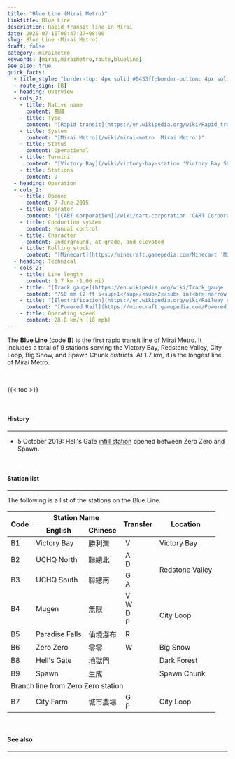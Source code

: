 ```yaml
---
title: "Blue Line (Mirai Metro)"
linktitle: Blue Line
description: Rapid transit line in Mirai
date: 2020-07-10T00:47:27+08:00
slug: Blue Line (Mirai Metro)
draft: false
category: miraimetro
keywords: [mirai,miraimetro,route,blueline]
see_also: true
quick_facts:
  - title_style: "border-top: 4px solid #0433ff;border-bottom: 4px solid #0433ff;padding:2px 0;"
  - route_sign: [B]
  - heading: Overview
  - cols_2:
    - title: Native name
      content: 藍綫
    - title: Type
      content: "[Rapid transit](https://en.wikipedia.org/wiki/Rapid_transit 'Rapid transit')"
    - title: System
      content: "[Mirai Metro](/wiki/mirai-metro 'Mirai Metro')"
    - title: Status
      content: Operational
    - title: Termini
      content: "[Victory Bay](/wiki/victory-bay-station 'Victory Bay Station')<br>[Spawn](/wiki/spawn-station 'Spawn Station')"
    - title: Stations
      content: 9
  - heading: Operation
  - cols_2:
    - title: Opened
      content: 7 June 2015
    - title: Operator
      content: "[CART Corporation](/wiki/cart-corporation 'CART Corporation')"
    - title: Conduction system
      content: Manual control
    - title: Character
      content: Underground, at-grade, and elevated
    - title: Rolling stock
      content: "[Minecart](https://minecraft.gamepedia.com/Minecart 'Minecart')<br>(Blue [Concrete](https://minecraft.gamepedia.com/Concrete 'Concrete'))"
  - heading: Technical
  - cols_2:
    - title: Line length
      content: 1.7 km (1.06 mi)
    - title: "[Track gauge](https://en.wikipedia.org/wiki/Track_gauge 'Track gauge')"
      content: "750 mm (2 ft ​5<sup>1</sup>/<sub>2</sub> in)<br>[narrow gauge](https://en.wikipedia.org/wiki/Narrow-gauge_railway 'Narrow-gauge railway')"
    - title: "[Electrification](https://en.wikipedia.org/wiki/Railway_electrification_system 'Railway electrification system')"
      content: "[Powered Rail](https://minecraft.gamepedia.com/Powered_Rail 'Powered Rail')"
    - title: Operating speed
      content: 28.8 km/h (18 mph)
---
```


The **Blue Line** (code **B**) is the first rapid transit line of [Mirai Metro](/wiki/mirai-metro "Mirai Metro"). It includes a total of 9 stations serving the Victory Bay, Redstone Valley, City Loop, Big Snow, and Spawn Chunk districts. At 1.7 km, it is the longest line of Mirai Metro.

<br>

{{< toc >}}

<br>

#### History

---

- 5 October 2019: Hell's Gate [infill station](https://en.wikipedia.org/wiki/Infill_station "Infill station") opened between Zero Zero and Spawn.

<br>

#### Station list

---

The following is a list of the stations on the Blue Line.

<div class="table-responsive">
  <table class="table table-sm table-bordered table-700 text-center">
    <thead class="thead-light">
      <tr>
        <th rowspan="2" class="align-middle">Code</th>
        <th colspan="2">Station Name</th>
        <th rowspan="2" class="align-middle">Transfer</th>
        <th rowspan="2" class="align-middle">Location</th>
      </tr>
      <tr>
        <th>English</th>
        <th>Chinese</th>
      </tr>
    </thead>
    <tbody>
      <tr>
        <td>
          <span class="station-code station-code-sm station-code-bl rounded-circle">B1</span>
        </td>
        <td>Victory Bay</td>
        <td>勝利灣</td>
        <td>
          <div class="route-sign-sm victoryline">&nbsp;V&nbsp;</div>
        </td>
        <td>Victory Bay</td>
      </tr>
      <tr>
        <td>
          <span class="station-code station-code-sm station-code-bl rounded-circle">B2</span>
        </td>
        <td>UCHQ North</td>
        <td>聯總北</td>
        <td>
          <div class="route-sign-sm airportcomposite">&nbsp;A&nbsp;</div>
          <div class="route-sign-sm diamondline">&nbsp;D&nbsp;</div>
        </td>
        <td rowspan="2">Redstone Valley</td>
      </tr>
      <tr>
        <td>
          <span class="station-code station-code-sm station-code-bl rounded-circle">B3</span>
        </td>
        <td>UCHQ South</td>
        <td>聯總南</td>
        <td>
          <div class="route-sign-sm greenline">&nbsp;G&nbsp;</div>
          <div class="route-sign-sm airportline">&nbsp;A&nbsp;</div>
        </td>
      </tr>
      <tr>
        <td>
          <span class="station-code station-code-sm station-code-bl rounded-circle">B4</span>
        </td>
        <td>Mugen</td>
        <td>無限</td>
        <td>
          <div class="route-sign-sm victoryline">&nbsp;V&nbsp;</div>
          <div class="route-sign-sm waterfallline">&nbsp;W&nbsp;</div>
          <div class="route-sign-sm diamondline">&nbsp;D&nbsp;</div>
          <div class="route-sign-sm pandaexpress">&nbsp;P&nbsp;</div>
        </td>
        <td rowspan="2">City Loop</td>
      </tr>
      <tr>
        <td>
          <span class="station-code station-code-sm station-code-bl rounded-circle">B5</span>
        </td>
        <td>Paradise Falls</td>
        <td>仙境瀑布</td>
        <td>
          <div class="route-sign-sm redline">&nbsp;R&nbsp;</div>
        </td>
      </tr>
      <tr>
        <td>
          <span class="station-code station-code-sm station-code-bl rounded-circle">B6</span>
        </td>
        <td>Zero Zero</td>
        <td>零零</td>
        <td>
          <div class="route-sign-sm waterfallline">&nbsp;W&nbsp;</div>
        </td>
        <td>Big Snow</td>
      </tr>
      <tr>
        <td>
          <span class="station-code station-code-sm station-code-bl rounded-circle">B8</span>
        </td>
        <td>Hell's Gate</td>
        <td>地獄門</td>
        <td></td>
        <td>Dark Forest</td>
      </tr>
      <tr>
        <td>
          <span class="station-code station-code-sm station-code-bl rounded-circle">B9</span>
        </td>
        <td>Spawn</td>
        <td>生成</td>
        <td></td>
        <td>Spawn Chunk</td>
      </tr>
      <tr>
        <td colspan="5" class="font-weight-bold">
          Branch line from Zero Zero station
        </td>
      </tr>
      <tr>
        <td>
          <span class="station-code station-code-sm station-code-bl rounded-circle">B7</span>
        </td>
        <td>City Farm</td>
        <td>城市農場</td>
        <td>
          <div class="route-sign-sm greenline">&nbsp;G&nbsp;</div>
          <div class="route-sign-sm pandaexpress">&nbsp;P&nbsp;</div>
        </td>
        <td>City Loop</td>
      </tr>
    </tbody>
  </table>
</div>

<br>

#### See also

---